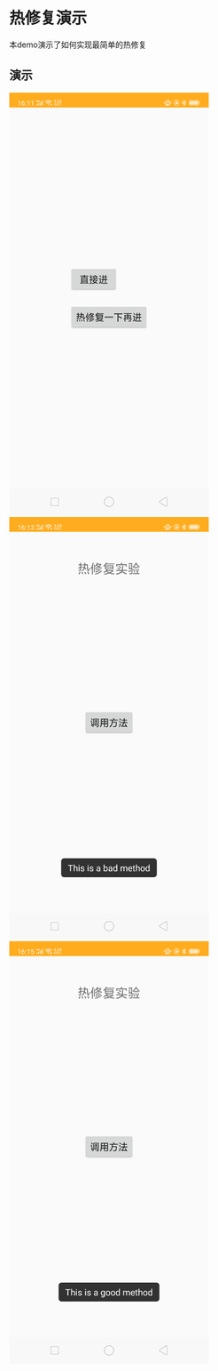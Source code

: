 # 热修复演示
本demo演示了如何实现最简单的热修复

## 演示

![](./demo/entrance.png)![](./demo/without_hotfix.png)![](./demo/with_hotfix.png)
